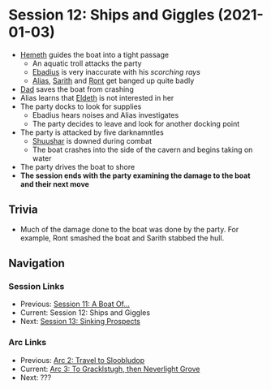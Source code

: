 # Session 12: Ships and Giggles (2021-01-03)
* [Hemeth](../../characters/party/hemeth.md) guides the boat into a tight passage
    * An aquatic troll attacks the party
    * [Ebadius](../../characters/pcs/ebadius.md) is very inaccurate with his *scorching rays*
    * [Alias](../../characters/pcs/alias.md), [Sarith](../../characters/party/sarith.md) and [Ront](../../characters/party/ront.md) get banged up quite badly
* [Dad](../../characters/pcs/dad.md) saves the boat from crashing 
* Alias learns that [Eldeth](../../characters/party/eldeth.md) is not interested in her
* The party docks to look for supplies
    * Ebadius hears noises and Alias investigates
    * The party decides to leave and look for another docking point
* The party is attacked by five darknamntles
    * [Shuushar](../../characters/party/shuushar.md) is downed during combat
    * The boat crashes into the side of the cavern and begins taking on water
* The party drives the boat to shore
* **The session ends with the party examining the damage to the boat and their next move**

## Trivia
* Much of the damage done to the boat was done by the party. For example, Ront smashed the boat and Sarith stabbed the hull.

## Navigation
### Session Links
* Previous: [Session 11: A Boat Of...](session11-2021-11-29.md)
* Current: Session 12: Ships and Giggles
* Next: [Session 13: Sinking Prospects](session13-2021-01-16.md)

### Arc Links
* Previous: [Arc 2: Travel to Sloobludop](../arc02/info.md)
* Current: [Arc 3: To Gracklstugh, then Neverlight Grove](info.md)
* Next: ???
